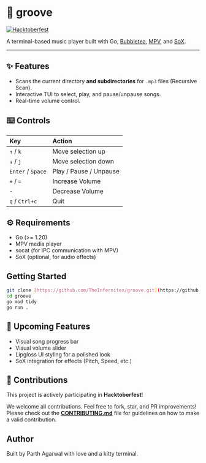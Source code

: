 # 🎵 groove

[![Hacktoberfest](https://img.shields.io/badge/Hacktoberfest-Participating-2b9348?style=flat-square)](https://hacktoberfest.com/)

A terminal-based music player built with Go, [Bubbletea](https://github.com/charmbracelet/bubbletea), [MPV](https://mpv.io/), and [SoX](http://sox.sourceforge.net/).

---

## ✨ Features

- Scans the current directory **and subdirectories** for `.mp3` files (Recursive Scan).
- Interactive TUI to select, play, and pause/unpause songs.
- Real-time volume control.

## ⌨️ Controls

| Key               | Action                 |
| :---------------- | :--------------------- |
| `↑` / `k`         | Move selection up      |
| `↓` / `j`         | Move selection down    |
| `Enter` / `Space` | Play / Pause / Unpause |
| `+` / `=`         | Increase Volume        |
| `-`               | Decrease Volume        |
| `q` / `Ctrl+c`    | Quit                   |

## ⚙️ Requirements

- Go (>= 1.20)
- MPV media player
- socat (for IPC communication with MPV)
- SoX (optional, for audio effects)

## Getting Started

```bash
git clone [https://github.com/TheInfernitex/groove.git](https://github.com/TheInfernitex/groove.git)
cd groove
go mod tidy
go run .
```

## 📌 Upcoming Features

- Visual song progress bar
- Visual volume slider
- Lipgloss UI styling for a polished look
- SoX integration for effects (Pitch, Speed, etc.)

## 🤝 Contributions

This project is actively participating in **Hacktoberfest**\!

We welcome all contributions. Feel free to fork, star, and PR improvements\! Please check out the [**CONTRIBUTING.md**](https://github.com/TheInfernitex/groove/blob/main/CONTRIBUTING.md) file for guidelines on how to make a valid contribution.

## Author

Built by Parth Agarwal with love and a kitty terminal.
